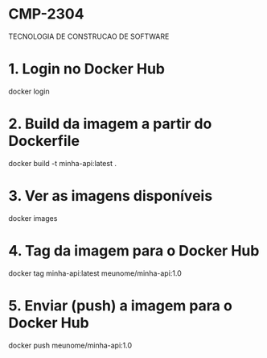 # CMP-2304
TECNOLOGIA DE CONSTRUCAO DE SOFTWARE

# 1. Login no Docker Hub
docker login

# 2. Build da imagem a partir do Dockerfile
docker build -t minha-api:latest .

# 3. Ver as imagens disponíveis
docker images

# 4. Tag da imagem para o Docker Hub
docker tag minha-api:latest meunome/minha-api:1.0

# 5. Enviar (push) a imagem para o Docker Hub
docker push meunome/minha-api:1.0

